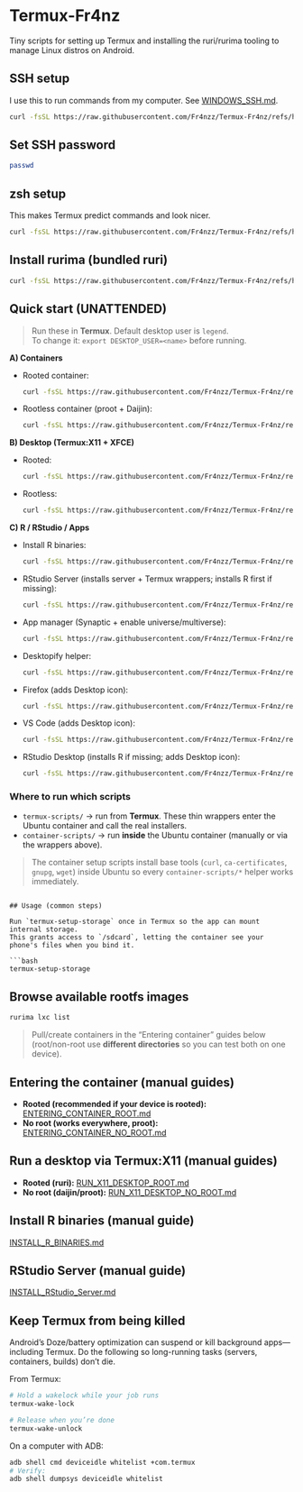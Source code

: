 # Termux-Fr4nz

Tiny scripts for setting up Termux and installing the ruri/rurima tooling to manage Linux distros on Android.

## SSH setup
I use this to run commands from my computer. See [WINDOWS_SSH.md](./Instructions/WINDOWS_SSH.md).

```bash
curl -fsSL https://raw.githubusercontent.com/Fr4nzz/Termux-Fr4nz/refs/heads/main/termux-scripts/setup_ssh.sh | bash
```

## Set SSH password

```bash
passwd
```

## zsh setup

This makes Termux predict commands and look nicer.

```bash
curl -fsSL https://raw.githubusercontent.com/Fr4nzz/Termux-Fr4nz/refs/heads/main/termux-scripts/install_zsh.sh | bash
```

## Install rurima (bundled ruri)

```bash
curl -fsSL https://raw.githubusercontent.com/Fr4nzz/Termux-Fr4nz/refs/heads/main/termux-scripts/install_rurima.sh | bash
```

## Quick start (UNATTENDED)

> Run these in **Termux**. Default desktop user is `legend`.  
> To change it: `export DESKTOP_USER=<name>` before running.

**A) Containers**
- Rooted container:  
  ```bash
  curl -fsSL https://raw.githubusercontent.com/Fr4nzz/Termux-Fr4nz/refs/heads/main/termux-scripts/setup_rooted_container_unattended.sh | bash
  ```
- Rootless container (proot + Daijin):  
  ```bash
  curl -fsSL https://raw.githubusercontent.com/Fr4nzz/Termux-Fr4nz/refs/heads/main/termux-scripts/setup_rootless_container_unattended.sh | bash
  ```

**B) Desktop (Termux:X11 + XFCE)**
- Rooted:  
  ```bash
  curl -fsSL https://raw.githubusercontent.com/Fr4nzz/Termux-Fr4nz/refs/heads/main/termux-scripts/install_x11_desktop_root_unattended.sh | bash
  ```
- Rootless:  
  ```bash
  curl -fsSL https://raw.githubusercontent.com/Fr4nzz/Termux-Fr4nz/refs/heads/main/termux-scripts/install_x11_desktop_rootless_unattended.sh | bash
  ```

**C) R / RStudio / Apps**
- Install R binaries:  
  ```bash
  curl -fsSL https://raw.githubusercontent.com/Fr4nzz/Termux-Fr4nz/refs/heads/main/termux-scripts/install_r_binaries_unattended.sh | bash
  ```
- RStudio Server (installs server + Termux wrappers; installs R first if missing):  
  ```bash
  curl -fsSL https://raw.githubusercontent.com/Fr4nzz/Termux-Fr4nz/refs/heads/main/termux-scripts/install_rstudio_server_unattended.sh | bash
  ```
- App manager (Synaptic + enable universe/multiverse):  
  ```bash
  curl -fsSL https://raw.githubusercontent.com/Fr4nzz/Termux-Fr4nz/refs/heads/main/termux-scripts/install_app_manager_unattended.sh | bash
  ```
- Desktopify helper:  
  ```bash
  curl -fsSL https://raw.githubusercontent.com/Fr4nzz/Termux-Fr4nz/refs/heads/main/termux-scripts/install_desktopify_unattended.sh | bash
  ```
- Firefox (adds Desktop icon):  
  ```bash
  curl -fsSL https://raw.githubusercontent.com/Fr4nzz/Termux-Fr4nz/refs/heads/main/termux-scripts/install_firefox_unattended.sh | bash
  ```
- VS Code (adds Desktop icon):  
  ```bash
  curl -fsSL https://raw.githubusercontent.com/Fr4nzz/Termux-Fr4nz/refs/heads/main/termux-scripts/install_vscode_unattended.sh | bash
  ```
- RStudio Desktop (installs R if missing; adds Desktop icon):  
  ```bash
  curl -fsSL https://raw.githubusercontent.com/Fr4nzz/Termux-Fr4nz/refs/heads/main/termux-scripts/install_rstudio_desktop_unattended.sh | bash
  ```

### Where to run which scripts

- `termux-scripts/` → run from **Termux**. These thin wrappers enter the Ubuntu container and call the real installers.
- `container-scripts/` → run **inside** the Ubuntu container (manually or via the wrappers above).

> The container setup scripts install base tools (`curl`, `ca-certificates`, `gnupg`, `wget`) inside Ubuntu so every `container-scripts/*` helper works immediately.
```

## Usage (common steps)

Run `termux-setup-storage` once in Termux so the app can mount internal storage.  
This grants access to `/sdcard`, letting the container see your phone's files when you bind it.

```bash
termux-setup-storage
```

## Browse available rootfs images

```bash
rurima lxc list
```

> Pull/create containers in the “Entering container” guides below (root/non-root use **different directories** so you can test both on one device).

## Entering the container (manual guides)
* **Rooted (recommended if your device is rooted):** [ENTERING_CONTAINER_ROOT.md](./Instructions/ENTERING_CONTAINER_ROOT.md)
* **No root (works everywhere, proot):** [ENTERING_CONTAINER_NO_ROOT.md](./Instructions/ENTERING_CONTAINER_NO_ROOT.md)

## Run a desktop via Termux:X11 (manual guides)
* **Rooted (ruri):** [RUN_X11_DESKTOP_ROOT.md](./Instructions/RUN_X11_DESKTOP_ROOT.md)
* **No root (daijin/proot):** [RUN_X11_DESKTOP_NO_ROOT.md](./Instructions/RUN_X11_DESKTOP_NO_ROOT.md)

## Install R binaries (manual guide)
[INSTALL_R_BINARIES.md](./Instructions/INSTALL_R_BINARIES.md)

## RStudio Server (manual guide)
[INSTALL_RStudio_Server.md](./Instructions/INSTALL_RStudio_Server.md)

## Keep Termux from being killed

Android’s Doze/battery optimization can suspend or kill background apps—including Termux. Do the following so long-running tasks (servers, containers, builds) don’t die.

From Termux:

```bash
# Hold a wakelock while your job runs
termux-wake-lock

# Release when you’re done
termux-wake-unlock
```

On a computer with ADB:

```bash
adb shell cmd deviceidle whitelist +com.termux
# Verify:
adb shell dumpsys deviceidle whitelist
```
